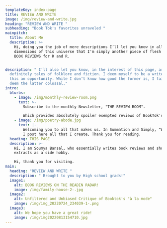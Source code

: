 ```yaml
---
templateKey: index-page
title: REVIEW AND WRITE
image: /img/review-and-write.jpg
heading: "REVIEW AND WRITE "
subheading: "Book Tok's favorites unraveled "
mainpitch:
  title: About Me
  description: >+
    Hi, doing you the job of mere descriptions I’ll let you know in all
    dimensions of this universe that I'm simply another piece of flesh writing
    BOOK REVIEWS for R and R.


description: " I’ll also let you know, in the interest of this page, are
  definitely tales of folklore and fiction. I deem myself to be a writer and
  this an opportunity. While I don’t know how good the former is, I faithfully
  deem the latter colossal."
intro:
  blurbs:
    - image: /img/monthly-review-room.png
      text: >-
        Subscribe to the monthly Newsletter, "THE REVIEW ROOM".

        Which provides absolutely spoiler exempted reviews of BookTok's timely trends.
    - image: /img/poetry-abode.jpg
      text: |-
        Welcoming you to all that makes us. In Summation and Simply, "Words".
        I post here all that I create, Thank you for reading.
  heading: THIS PAGE
  description: >-
    Hi, I am Soumya Bansal, who essentially writes book reviews and short
    extracts as a side hobby.

    Hi, thank you for visiting.
main:
  heading: "REVIEW AND WRITE "
  description: " Brought to you by High school grads!"
  image1:
    alt: BOOK REVIEWS ON THE READIN RADAR!
    image: /img/family-house-2-.jpg
  image2:
    alt: Unfiltered and Unbiased Critique of Booktok's "à la mode"
    image: /img/img_20220724_234039-1-.png
  image3:
    alt: We hope you have a great ride!
    image: /img/img20220813154710.jpg
---
```

